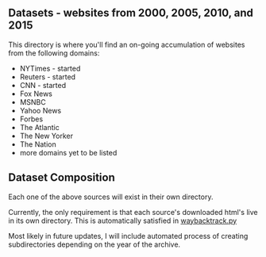 Datasets - websites from 2000, 2005, 2010, and 2015
-----------------------------------------------------

This directory is where you'll find an on-going accumulation of
websites from the following domains:

* NYTimes - started
* Reuters - started
* CNN - started
* Fox News
* MSNBC
* Yahoo News
* Forbes
* The Atlantic
* The New Yorker
* The Nation
* more domains yet to be listed

Dataset Composition
-------------------

Each one of the above sources will exist in their own directory.

Currently, the only requirement is that each source's downloaded
html's live in its own directory. This is automatically satisfied
in [waybacktrack.py](../crawlers/Way-Back#waybacktrack)

Most likely in future updates, I will include automated process
of creating subdirectories depending on the year of the archive.
